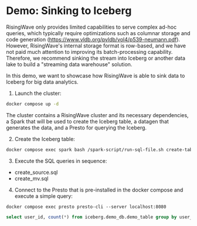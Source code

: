 # Demo: Sinking to Iceberg

RisingWave only provides limited capabilities to serve complex ad-hoc queries, which typically require optimizations such as columnar storage and code generation (https://www.vldb.org/pvldb/vol4/p539-neumann.pdf). However, RisingWave's internal storage format is row-based, and we have not paid much attention to improving its batch-processing capability. Therefore, we recommend sinking the stream into Iceberg or another data lake to build a "streaming data warehouse" solution.

In this demo, we want to showcase how RisingWave is able to sink data to Iceberg for big data analytics.

1. Launch the cluster:

```sh
docker compose up -d
```

The cluster contains a RisingWave cluster and its necessary dependencies, a Spark that will be used to create the Iceberg table, a datagen that generates the data, and a Presto for querying the Iceberg.


2. Create the Iceberg table:

```sh
docker compose exec spark bash /spark-script/run-sql-file.sh create-table
```

3. Execute the SQL queries in sequence:

- create_source.sql
- create_mv.sql

4. Connect to the Presto that is pre-installed in the docker compose and execute a simple query:

```
docker compose exec presto presto-cli --server localhost:8080
```

```sql
select user_id, count(*) from iceberg.demo_db.demo_table group by user_id
```
